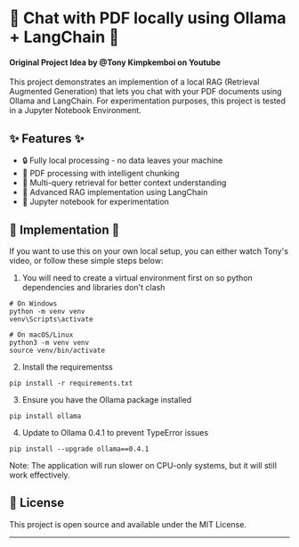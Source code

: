 # 🤖 Chat with PDF locally using Ollama + LangChain 🤖 
#### Original Project Idea by @Tony Kimpkemboi on Youtube

This project demonstrates an implemention of a local RAG (Retrieval Augmented Generation) that lets you chat with your PDF documents using Ollama and LangChain. For experimentation purposes, this project is tested in a Jupyter Notebook Environment. 

## ✨ Features ✨

- 🔒 Fully local processing - no data leaves your machine
- 📄 PDF processing with intelligent chunking
- 🧠 Multi-query retrieval for better context understanding
- 🎯 Advanced RAG implementation using LangChain
- 📓 Jupyter notebook for experimentation


## 🚀 Implementation 🚀
If you want to use this on your own local setup, you can either watch Tony's video, or follow these simple steps below:

1. You will need to create a virtual environment first on so python dependencies and libraries don't clash

```
# On Windows
python -m venv venv
venv\Scripts\activate

# On macOS/Linux
python3 -m venv venv
source venv/bin/activate
```

2. Install the requirementss
```
pip install -r requirements.txt
```

3. Ensure you have the Ollama package installed
```
pip install ollama
```

4. Update to Ollama 0.4.1 to prevent TypeError issues
```
pip install --upgrade ollama==0.4.1
```

Note: The application will run slower on CPU-only systems, but it will still work effectively.

## 📝 License

This project is open source and available under the MIT License.

---
